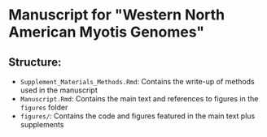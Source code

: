 Manuscript for "Western North American Myotis Genomes"
=========


Structure:
----------

 - `Supplement_Materials_Methods.Rmd`: Contains the write-up of methods used in the manuscript
 - `Manuscript.Rmd`: Contains the main text and references to figures in the `figures` folder
 - `figures/`: Contains the code and figures featured in the main text plus supplements

